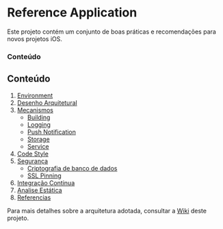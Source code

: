 # Reference Application

Este projeto contém um conjunto de boas práticas e recomendações para novos projetos iOS.

### Conteúdo

## Conteúdo
1. [Environment](https://github.com/CIT-SWAT/iOS-Guidelines/wiki/1-Environment)
1. [Desenho Arquitetural](https://github.com/CIT-SWAT/iOS-Guidelines/wiki/2-Desenho-Arquitetural)
1. [Mecanismos](https://github.com/CIT-SWAT/iOS-Guidelines/wiki/3-Mecanismos)
	* [Building](https://github.com/CIT-SWAT/iOS-Guidelines/wiki/3-Mecanismos#building)
	* [Logging](https://github.com/CIT-SWAT/iOS-Guidelines/wiki/3-Mecanismos#logging)
	* [Push Notification](https://github.com/CIT-SWAT/iOS-Guidelines/wiki/3-Mecanismos#push-notifications)
	* [Storage](https://github.com/CIT-SWAT/iOS-Guidelines/wiki/3-Mecanismos#storage)
	* [Service](https://github.com/CIT-SWAT/iOS-Guidelines/wiki/3-Mecanismos#services)
1. [Code Style](https://github.com/CIT-SWAT/iOS-Guidelines/wiki/4-Code-Style)
1. [Segurança](https://github.com/CIT-SWAT/iOS-Guidelines/wiki/5-Seguran%C3%A7a)
	* [Criptografia de banco de dados](https://github.com/CIT-SWAT/iOS-Guidelines/wiki/5-Seguran%C3%A7a#sqlcipher)
	* [SSL Pinning](https://github.com/CIT-SWAT/iOS-Guidelines/wiki/5-Seguran%C3%A7a#conex%C3%A3o-https-e-ssl)
1. [Integração Continua](https://github.com/CIT-SWAT/iOS-Guidelines/wiki/6-Integracao-Continua)
1. [Analise Estática](https://github.com/CIT-SWAT/iOS-Guidelines/wiki/7-Analise-Estatica)
1. [Referencias](https://github.com/CIT-SWAT/iOS-Guidelines/wiki/8-Referencias)


Para mais detalhes sobre a arquitetura adotada, consultar a [Wiki](https://github.com/CIT-SWAT/iOS-Guidelines/wiki) deste projeto.
